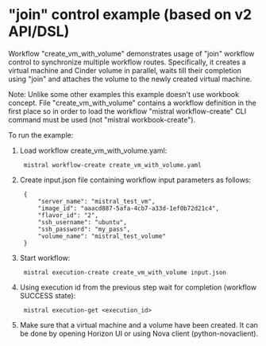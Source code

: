 "join" control example (based on v2 API/DSL)
=============================================

Workflow "create_vm_with_volume" demonstrates usage of "join" workflow control
to synchronize multiple workflow routes. Specifically, it creates a virtual
machine and Cinder volume in parallel, waits till their completion using "join"
and attaches the volume to the newly created virtual machine.

Note: Unlike some other examples this example doesn't use workbook concept.
File "create_vm_with_volume" contains a workflow definition in the first place
so in order to load the workflow "mistral workflow-create" CLI command must be
used (not "mistral workbook-create").

To run the example:

1. Load workflow create_vm_with_volume.yaml:

        mistral workflow-create create_vm_with_volume.yaml

1. Create input.json file containing workflow input parameters as follows:

        {
            "server_name": "mistral_test_vm",
            "image_id": "aaacd887-5afa-4cb7-a33d-1ef0b72d21c4",
            "flavor_id": "2",
            "ssh_username": "ubuntu",
            "ssh_password": "my_pass",
            "volume_name": "mistral_test_volume"
        }

1. Start workflow:

        mistral execution-create create_vm_with_volume input.json

1. Using execution id from the previous step wait for completion (workflow SUCCESS state):

        mistral execution-get <execution_id>

1. Make sure that a virtual machine and a volume have been created.
It can be done by opening Horizon UI or using Nova client (python-novaclient).
